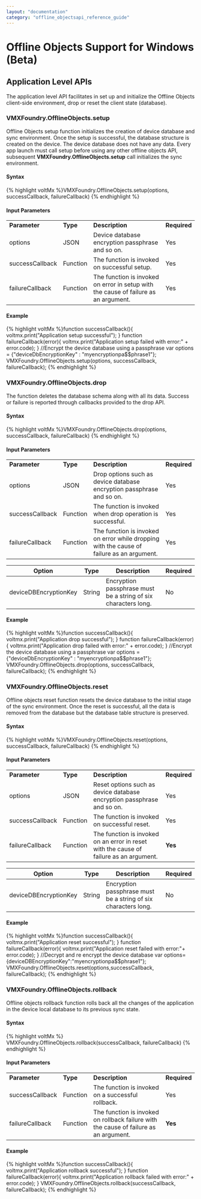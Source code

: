 ```yaml
---
layout: "documentation"
category: "offline_objectsapi_reference_guide"
---
```

                              

Offline Objects Support for Windows (Beta)
==========================================

Application Level APIs
----------------------

The application level API facilitates in set up and initialize the Offline Objects client-side environment, drop or reset the client state (database).

### VMXFoundry.OfflineObjects.setup

Offline Objects setup function initializes the creation of device database and sync environment. Once the setup is successful, the database structure is created on the device. The device database does not have any data. Every app launch must call setup before using any other offline objects API, subsequent **VMXFoundry.OfflineObjects.setup** call initializes the sync environment.

#### Syntax

{% highlight voltMx %}VMXFoundry.OfflineObjects.setup(options, successCallback, failureCallback)
{% endhighlight %}

#### Input Parameters

<table style="mc-table-style: url('Resources/TableStyles/Basic.css');margin-left: 0;margin-right: auto;width: 100%;" class="TableStyle-Basic" cellspacing="0"><colgroup><col class="TableStyle-Basic-Column-Column1"> <col class="TableStyle-Basic-Column-Column1" style="width: 64px;"> <col class="TableStyle-Basic-Column-Column1"> <col class="TableStyle-Basic-Column-Column1"></colgroup><tbody><tr class="TableStyle-Basic-Body-Body1"><td style="font-weight: bold;" class="TableStyle-Basic-BodyE-Column1-Body1">Parameter</td><td class="TableStyle-Basic-BodyE-Column1-Body1" style="font-weight: bold;">Type</td><td style="font-weight: bold;" class="TableStyle-Basic-BodyE-Column1-Body1">Description</td><td class="TableStyle-Basic-BodyD-Column1-Body1" style="font-weight: bold;">Required</td></tr><tr class="TableStyle-Basic-Body-Body1"><td style="font-weight: normal;" class="TableStyle-Basic-BodyE-Column1-Body1">options</td><td class="TableStyle-Basic-BodyE-Column1-Body1" style="font-weight: normal;">JSON</td><td style="font-weight: normal;" class="TableStyle-Basic-BodyE-Column1-Body1">Device database encryption passphrase and so on.</td><td class="TableStyle-Basic-BodyD-Column1-Body1" style="font-weight: normal;">Yes</td></tr><tr class="TableStyle-Basic-Body-Body1"><td class="TableStyle-Basic-BodyE-Column1-Body1">successCallback</td><td class="TableStyle-Basic-BodyE-Column1-Body1">Function</td><td class="TableStyle-Basic-BodyE-Column1-Body1">The function is invoked on successful setup.</td><td class="TableStyle-Basic-BodyD-Column1-Body1">Yes</td></tr><tr class="TableStyle-Basic-Body-Body1"><td class="TableStyle-Basic-BodyB-Column1-Body1">failureCallback</td><td class="TableStyle-Basic-BodyB-Column1-Body1">Function</td><td class="TableStyle-Basic-BodyB-Column1-Body1">The function is invoked on error in setup with the cause of failure as an argument.</td><td class="TableStyle-Basic-BodyA-Column1-Body1" style="font-weight: normal;">Yes</td></tr></tbody></table>

#### Example

{% highlight voltMx %}function successCallback(){
    voltmx.print("Application setup successful");
}
function failureCallback(error){
    voltmx.print("Application setup failed with error:" + error.code);
}
//Encrypt the device database using a passphrase
var options = {"deviceDbEncryptionKey" : "myencryptionpa$$phrase1"};
VMXFoundry.OfflineObjects.setup(options, successCallback, failureCallback);
{% endhighlight %}

### VMXFoundry.OfflineObjects.drop

The function deletes the database schema along with all its data. Success or failure is reported through callbacks provided to the drop API.

#### Syntax

{% highlight voltMx %}VMXFoundry.OfflineObjects.drop(options, successCallback, failureCallback)
{% endhighlight %}

#### Input Parameters

<table style="mc-table-style: url('Resources/TableStyles/Basic.css');margin-left: 0;margin-right: auto;width: 100%;" class="TableStyle-Basic" cellspacing="0"><colgroup><col class="TableStyle-Basic-Column-Column1"> <col class="TableStyle-Basic-Column-Column1" style="width: 64px;"> <col class="TableStyle-Basic-Column-Column1"> <col class="TableStyle-Basic-Column-Column1"></colgroup><tbody><tr class="TableStyle-Basic-Body-Body1"><td style="font-weight: bold;" class="TableStyle-Basic-BodyE-Column1-Body1">Parameter</td><td class="TableStyle-Basic-BodyE-Column1-Body1" style="font-weight: bold;">Type</td><td style="font-weight: bold;" class="TableStyle-Basic-BodyE-Column1-Body1">Description</td><td class="TableStyle-Basic-BodyD-Column1-Body1" style="font-weight: bold;">Required</td></tr><tr class="TableStyle-Basic-Body-Body1"><td style="font-weight: normal;" class="TableStyle-Basic-BodyE-Column1-Body1">options</td><td class="TableStyle-Basic-BodyE-Column1-Body1" style="font-weight: normal;">JSON</td><td style="font-weight: normal;" class="TableStyle-Basic-BodyE-Column1-Body1">Drop options such as device database encryption passphrase and so on.</td><td class="TableStyle-Basic-BodyD-Column1-Body1" style="font-weight: normal;">Yes</td></tr><tr class="TableStyle-Basic-Body-Body1"><td class="TableStyle-Basic-BodyE-Column1-Body1">successCallback</td><td class="TableStyle-Basic-BodyE-Column1-Body1">Function</td><td class="TableStyle-Basic-BodyE-Column1-Body1">The function is invoked when drop operation is successful.</td><td class="TableStyle-Basic-BodyD-Column1-Body1">Yes</td></tr><tr class="TableStyle-Basic-Body-Body1"><td class="TableStyle-Basic-BodyB-Column1-Body1">failureCallback</td><td class="TableStyle-Basic-BodyB-Column1-Body1">Function</td><td class="TableStyle-Basic-BodyB-Column1-Body1">The function is invoked on error while dropping with the cause of failure as an argument.</td><td class="TableStyle-Basic-BodyA-Column1-Body1" style="font-weight: normal;">Yes</td></tr></tbody></table>

  
| Option | Type | Description | Required |
| --- | --- | --- | --- |
| deviceDBEncryptionKey | String | Encryption passphrase must be a string of six characters long. | No |

#### Example

{% highlight voltMx %}function successCallback(){
  voltmx.print("Application drop successful");
}
function failureCallback(error){
  voltmx.print("Application drop failed with error:" + error.code);
}
//Encrypt the device database using a passphrase
var options = {"deviceDbEncryptionKey" : "myencryptionpa$$phrase1"};
VMXFoundry.OfflineObjects.drop(options, successCallback, failureCallback);
{% endhighlight %}

### VMXFoundry.OfflineObjects.reset

Offline objects reset function resets the device database to the initial stage of the sync environment. Once the reset is successful, all the data is removed from the database but the database table structure is preserved.

#### Syntax

{% highlight voltMx %}VMXFoundry.OfflineObjects.reset(options, successCallback, failureCallback)
{% endhighlight %}

#### Input Parameters

<table style="mc-table-style: url('Resources/TableStyles/Basic.css');margin-left: 0;margin-right: auto;width: 100%;" class="TableStyle-Basic" cellspacing="0"><colgroup><col class="TableStyle-Basic-Column-Column1"> <col class="TableStyle-Basic-Column-Column1" style="width: 64px;"> <col class="TableStyle-Basic-Column-Column1"> <col class="TableStyle-Basic-Column-Column1"></colgroup><tbody><tr class="TableStyle-Basic-Body-Body1"><td style="font-weight: bold;" class="TableStyle-Basic-BodyE-Column1-Body1">Parameter</td><td class="TableStyle-Basic-BodyE-Column1-Body1" style="font-weight: bold;">Type</td><td style="font-weight: bold;" class="TableStyle-Basic-BodyE-Column1-Body1">Description</td><td class="TableStyle-Basic-BodyD-Column1-Body1" style="font-weight: bold;">Required</td></tr><tr class="TableStyle-Basic-Body-Body1"><td style="font-weight: normal;" class="TableStyle-Basic-BodyE-Column1-Body1">options</td><td class="TableStyle-Basic-BodyE-Column1-Body1" style="font-weight: normal;">JSON</td><td style="font-weight: normal;" class="TableStyle-Basic-BodyE-Column1-Body1">Reset options such as device database encryption passphrase and so on.</td><td class="TableStyle-Basic-BodyD-Column1-Body1" style="font-weight: normal;">Yes</td></tr><tr class="TableStyle-Basic-Body-Body1"><td class="TableStyle-Basic-BodyE-Column1-Body1">successCallback</td><td class="TableStyle-Basic-BodyE-Column1-Body1">Function</td><td class="TableStyle-Basic-BodyE-Column1-Body1">The function is invoked on successful reset.</td><td class="TableStyle-Basic-BodyD-Column1-Body1">Yes</td></tr><tr class="TableStyle-Basic-Body-Body1"><td class="TableStyle-Basic-BodyB-Column1-Body1">failureCallback</td><td class="TableStyle-Basic-BodyB-Column1-Body1">Function</td><td class="TableStyle-Basic-BodyB-Column1-Body1">The function is invoked on an error in reset with the cause of failure as an argument.</td><td class="TableStyle-Basic-BodyA-Column1-Body1" style="font-weight: bold;">Yes</td></tr></tbody></table>

  
| Option | Type | Description | Required |
| --- | --- | --- | --- |
| deviceDBEncryptionKey | String | Encryption passphrase must be a string of six characters long. | No |

#### Example

{% highlight voltMx %}function successCallback(){
  voltmx.print("Application reset successful");
} 
function failureCallback(error){
   voltmx.print("Application reset failed with error:"+ error.code);
} 
//Decrypt and re encrypt the device database
var options={deviceDBEncryptionKey":"myencryptionpa$$phrase1"};
VMXFoundry.OfflineObjects.reset(options,successCallback, failureCallback);
{% endhighlight %}

### VMXFoundry.OfflineObjects.rollback

Offline objects rollback function rolls back all the changes of the application in the device local database to its previous sync state.

#### Syntax

{% highlight voltMx %}
VMXFoundry.OfflineObjects.rollback(successCallback, failureCallback)
{% endhighlight %}

#### Input Parameters

<table style="mc-table-style: url('Resources/TableStyles/Basic.css');margin-left: 0;margin-right: auto;width: 100%;" class="TableStyle-Basic" cellspacing="0"><colgroup><col class="TableStyle-Basic-Column-Column1"> <col class="TableStyle-Basic-Column-Column1" style="width: 64px;"> <col class="TableStyle-Basic-Column-Column1"> <col class="TableStyle-Basic-Column-Column1"></colgroup><tbody><tr class="TableStyle-Basic-Body-Body1"><td style="font-weight: bold;" class="TableStyle-Basic-BodyE-Column1-Body1">Parameter</td><td class="TableStyle-Basic-BodyE-Column1-Body1" style="font-weight: bold;">Type</td><td style="font-weight: bold;" class="TableStyle-Basic-BodyE-Column1-Body1">Description</td><td class="TableStyle-Basic-BodyD-Column1-Body1" style="font-weight: bold;">Required</td></tr><tr class="TableStyle-Basic-Body-Body1"><td class="TableStyle-Basic-BodyE-Column1-Body1">successCallback</td><td class="TableStyle-Basic-BodyE-Column1-Body1">Function</td><td class="TableStyle-Basic-BodyE-Column1-Body1">The function is invoked on a successful rollback.</td><td class="TableStyle-Basic-BodyD-Column1-Body1">Yes</td></tr><tr class="TableStyle-Basic-Body-Body1"><td class="TableStyle-Basic-BodyB-Column1-Body1">failureCallback</td><td class="TableStyle-Basic-BodyB-Column1-Body1">Function</td><td class="TableStyle-Basic-BodyB-Column1-Body1">The function is invoked on rollback failure with the cause of failure as an argument.</td><td class="TableStyle-Basic-BodyA-Column1-Body1" style="font-weight: bold;">Yes</td></tr></tbody></table>

#### Example

{% highlight voltMx %}function successCallback(){ 
    voltmx.print("Application rollback successful");
} 
function failureCallback(error){
    voltmx.print("Application rollback failed with error:" + error.code);
}
VMXFoundry.OfflineObjects.rollback(successCallback, failureCallback);
{% endhighlight %}
